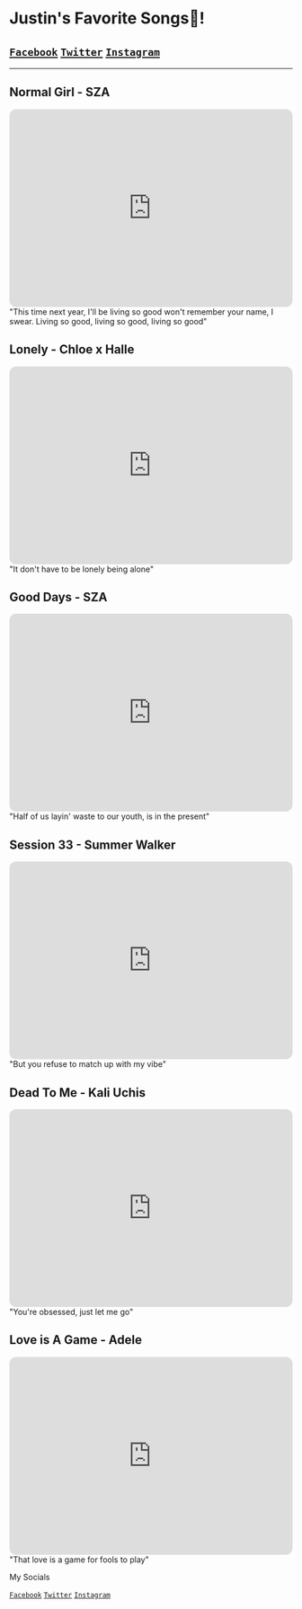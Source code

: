 # Justin's Favorite Songs🤞!
## [`Facebook`](https://www.facebook.com/justin.tresvalles.92/) [`Twitter`](https://twitter.com/jayteawashere?fbclid=IwAR2xazk364QflI7VSFYQZt115IT-AbrnAzu3SmZ-p-Njm3Anj3fQc70ROPM) [`Instagram`](https://www.instagram.com/justin.was.here/?fbclid=IwAR3Yl0K8tYbIV1GTjQqPQmUVok6DGsFyxnWyrcyTu7P4bws0JtR3UQbgcWA)

---

## Normal Girl - SZA
<iframe style="border-radius:12px" src="https://open.spotify.com/embed/track/5jQwbtqmx8RgFgaWSXMflg?utm_source=generator" width="100%" height="352" frameBorder="0" allowfullscreen="" allow="autoplay; clipboard-write; encrypted-media; fullscreen; picture-in-picture" loading="lazy"></iframe>
"This time next year, I'll be living so good won't remember your name, I swear. Living so good, living so good, living so good"


## Lonely - Chloe x Halle
<iframe style="border-radius:12px" src="https://open.spotify.com/embed/track/2ZROtgsoTmAUoTEn8DswBr?utm_source=generator" width="100%" height="352" frameBorder="0" allowfullscreen="" allow="autoplay; clipboard-write; encrypted-media; fullscreen; picture-in-picture" loading="lazy"></iframe>
"It don't have to be lonely being alone"


## Good Days - SZA
<iframe style="border-radius:12px" src="https://open.spotify.com/embed/track/3YJJjQPAbDT7mGpX3WtQ9A?utm_source=generator" width="100%" height="352" frameBorder="0" allowfullscreen="" allow="autoplay; clipboard-write; encrypted-media; fullscreen; picture-in-picture" loading="lazy"></iframe>
"Half of us layin' waste to our youth, is in the present"


## Session 33 - Summer Walker
<iframe style="border-radius:12px" src="https://open.spotify.com/embed/track/4inX9Y1jFsNwplOGipeAef?utm_source=generator" width="100%" height="352" frameBorder="0" allowfullscreen="" allow="autoplay; clipboard-write; encrypted-media; fullscreen; picture-in-picture" loading="lazy"></iframe>
"But you refuse to match up with my vibe"


## Dead To Me - Kali Uchis
<iframe style="border-radius:12px" src="https://open.spotify.com/embed/track/6LOZws7T3jqZz78unPgFF9?utm_source=generator" width="100%" height="352" frameBorder="0" allowfullscreen="" allow="autoplay; clipboard-write; encrypted-media; fullscreen; picture-in-picture" loading="lazy"></iframe>
"You're obsessed, just let me go"


## Love is A Game - Adele
<iframe style="border-radius:12px" src="https://open.spotify.com/embed/track/2j3GxEsbNYNeEzz86wDY4J?utm_source=generator" width="100%" height="352" frameBorder="0" allowfullscreen="" allow="autoplay; clipboard-write; encrypted-media; fullscreen; picture-in-picture" loading="lazy"></iframe>
"That love is a game for fools to play"


My Socials

[`Facebook`](https://www.facebook.com/justin.tresvalles.92/)
[`Twitter`](https://twitter.com/jayteawashere?fbclid=IwAR2xazk364QflI7VSFYQZt115IT-AbrnAzu3SmZ-p-Njm3Anj3fQc70ROPM)
[`Instagram`](https://www.instagram.com/justin.was.here/?fbclid=IwAR3Yl0K8tYbIV1GTjQqPQmUVok6DGsFyxnWyrcyTu7P4bws0JtR3UQbgcWA)
